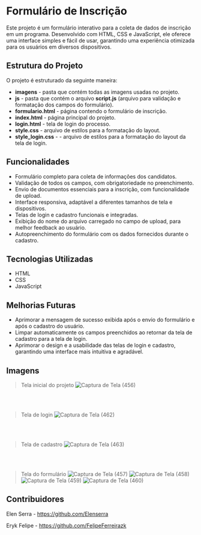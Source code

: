# Formulário de Inscrição

Este projeto é um formulário interativo para a coleta de dados de inscrição em um programa. Desenvolvido com HTML, CSS e JavaScript, ele oferece uma interface simples e fácil de usar, garantindo uma experiência otimizada para os usuários em diversos dispositivos.

## Estrutura do Projeto
O projeto é estruturado da seguinte maneira:
  - **imagens** - pasta que contém todas as imagens usadas no projeto.
  - **js** - pasta que contém o arquivo **script.js** (arquivo para validação e formatação dos campos do formulário).
  - **formulario.html** - página contendo o formulário de inscrição.
  - **index.html** - página principal do projeto.
  - **login.html** - tela de login do processo.
  - **style.css** - arquivo de estilos para a formatação do layout.
  - **style_login.css** - - arquivo de estilos para a formatação do layout da tela de login.
## Funcionalidades
  - Formulário completo para coleta de informações dos candidatos.
  - Validação de todos os campos, com obrigatoriedade no preenchimento.
  - Envio de documentos essenciais para a inscrição, com funcionalidade de upload.
  - Interface responsiva, adaptável a diferentes tamanhos de tela e dispositivos.
  - Telas de login e cadastro funcionais e integradas.
  - Exibição do nome do arquivo carregado no campo de upload, para melhor feedback ao usuário.
  - Autopreenchimento do formulário com os dados fornecidos durante o cadastro.
## Tecnologias Utilizadas
  - HTML
  - CSS
  - JavaScript
## Melhorias Futuras
  - Aprimorar a mensagem de sucesso exibida após o envio do formulário e após o cadastro do usuário.
  - Limpar automaticamente os campos preenchidos ao retornar da tela de cadastro para a tela de login.
  - Aprimorar o design e a usabilidade das telas de login e cadastro, garantindo uma interface mais intuitiva e agradável.
## Imagens
  > Tela inicial do projeto 
  ![Captura de Tela (456)](https://github.com/user-attachments/assets/27162bae-0005-4e07-8d50-ac8a9b8f4a2e)

  <br><br>

  > Tela de login
  ![Captura de Tela (462)](https://github.com/user-attachments/assets/12d7374c-69d3-4144-9bc1-d99731fcf9b4)

  <br><br>

  > Tela de cadastro
  ![Captura de Tela (463)](https://github.com/user-attachments/assets/df885a32-e86a-4ed8-abd5-f31c10b6e23b)

  <br><br>
  
  > Tela do formulário
  ![Captura de Tela (457)](https://github.com/user-attachments/assets/c9599b3f-b1e0-4f7a-88b1-a39c4ff4e45a)
  ![Captura de Tela (458)](https://github.com/user-attachments/assets/7ea95c60-faba-4220-95f2-29b39e701d96)
  ![Captura de Tela (459)](https://github.com/user-attachments/assets/0bf9b406-372b-4ea0-b4ca-d5e907e2571e)
  ![Captura de Tela (460)](https://github.com/user-attachments/assets/92348f12-280a-4269-b5a6-3cb6c6c47ac5)

## Contribuidores
  Elen Serra - https://github.com/Elenserra
  
  Eryk Felipe - https://github.com/FelipeFerreirazk


